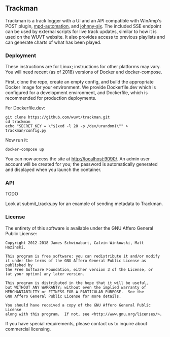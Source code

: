 ## Trackman
Trackman is a track logger with a UI and an API compatible with WinAmp's POST
plugin, [mpd-automation](https://github.com/wuvt/mpd-automation), and
[johnny-six](https://github.com/wuvt/johnny-six). The included SSE endpoint can
be used by external scripts for live track updates, similar to how it is used
on the WUVT website. It also provides access to previous playlists and can
generate charts of what has been played.

### Deployment
These instructions are for Linux; instructions for other platforms may vary.
You will need recent (as of 2018) versions of Docker and docker-compose.

First, clone the repo, create an empty config, and build the appropriate Docker
image for your environment. We provide Dockerfile.dev which is configured for a
development environment, and Dockerfile, which is recommended for production
deployments.

For Dockerfile.dev:
```
git clone https://github.com/wuvt/trackman.git
cd trackman
echo "SECRET_KEY = \"$(xxd -l 28 -p /dev/urandom)\"" > trackman/config.py
```

Now run it:
```
docker-compose up
```

You can now access the site at <http://localhost:9090/>. An admin user account
will be created for you; the password is automatically generated and displayed
when you launch the container.

### API
TODO

Look at submit_tracks.py for an example of sending metadata to Trackman.


### License

The entirety of this software is available under the GNU Affero General Public
License:

```
Copyright 2012-2018 James Schwinabart, Calvin Winkowski, Matt Hazinski.

This program is free software: you can redistribute it and/or modify
it under the terms of the GNU Affero General Public License as published by
the Free Software Foundation, either version 3 of the License, or
(at your option) any later version.

This program is distributed in the hope that it will be useful,
but WITHOUT ANY WARRANTY; without even the implied warranty of
MERCHANTABILITY or FITNESS FOR A PARTICULAR PURPOSE.  See the
GNU Affero General Public License for more details.

You should have received a copy of the GNU Affero General Public License
along with this program.  If not, see <http://www.gnu.org/licenses/>.
```

If you have special requirements, please contact us to inquire about commercial
licensing.
